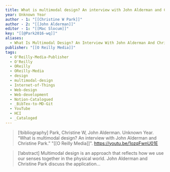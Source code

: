 ```yaml
---
title: What is multimodal design? An interview with John Alderman and Christine Park
year: Unknown Year
author - 1: "[[Christine W Park]]"
author - 2: "[[John Alderman]]"
editor - 1: "[[Mac Slocum]]"
key: "[[@Park2016-wq]]"
aliases:
  - What Is Multimodal Design? An Interview With John Alderman And Christine Park
publisher: "[[O Reilly Media]]"
tags:
  - O'Reilly-Media-Publisher
  - O'Reilly
  - OReilly
  - OReilly-Media
  - design
  - multimodal-design
  - Internet-of-Things
  - Web-design
  - Web-development
  - Notion-Catalogued
  - _BibTex-to-MD-Git
  - YouTube
  - HCI
  - _Cataloged
---
```


> [!bibliography]
> Park, Christine W, John Alderman. Unknown Year. “What is multimodal design? An interview with John Alderman and Christine Park.” "[[O Reilly Media]]". https://youtu.be/1ozqFwnU01E

> [!abstract]
> Multimodal design is an approach that reflects how we use our senses together in the physical world. John Alderman and Christine Park discuss the application...